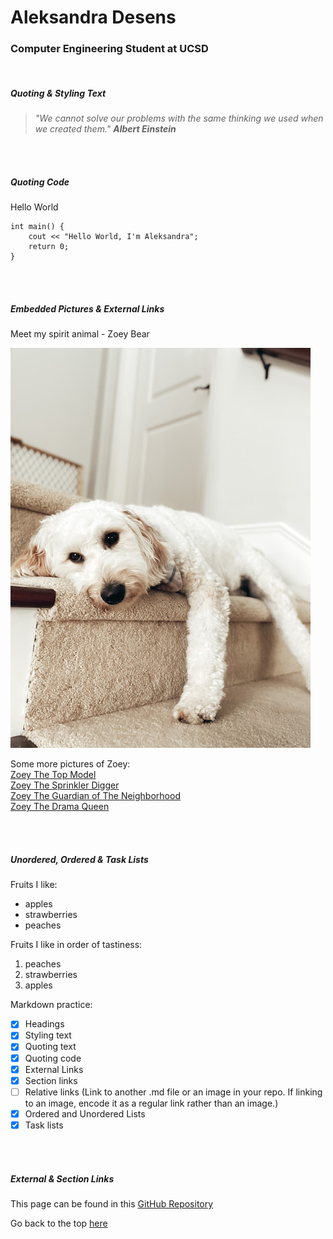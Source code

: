 # Aleksandra Desens
### Computer Engineering Student at UCSD

<br>

##### Quoting & Styling Text
> *"We cannot solve our problems with the same thinking we used when we created them."*
> ***Albert Einstein***

<br>
<br>

##### Quoting Code
Hello World
```
int main() {
    cout << "Hello World, I'm Aleksandra";
    return 0;
}
```
<br>
<br>

##### Embedded Pictures & External Links
Meet my spirit animal - Zoey Bear

![text](IMG_0065_small_thespiritanimal.jpg)

Some more pictures of Zoey:  
[Zoey The Top Model](IMG_0064_small_thetopmodel.jpg)   
[Zoey The Sprinkler Digger](IMG_7438_small_thesprinklerdigger.jpg)   
[Zoey The Guardian of The Neighborhood](IMG_7729_small_theguardianofthenaighbourhood.jpg)   
[Zoey The Drama Queen](IMG_8678_small_thedramaqueen.jpg)

<br>
<br>

##### Unordered, Ordered & Task Lists
Fruits I like:
* apples
* strawberries
* peaches

Fruits I like in order of tastiness:
1. peaches
2. strawberries
3. apples

Markdown practice:
- [x] Headings
- [x] Styling text
- [x] Quoting text
- [x] Quoting code
- [x] External Links
- [x] Section links
- [ ] Relative links (Link to another .md file or an image in your repo. If linking to an image, encode it as a regular link rather than an image.)
- [x] Ordered and Unordered Lists
- [x] Task lists

<br>
<br>

##### External & Section Links
This page can be found in this [GitHub Repository](https://github.com/adesens/CSE110_GitHub_Pages_Project.git)

Go back to the top [here](#aleksandra-desens)